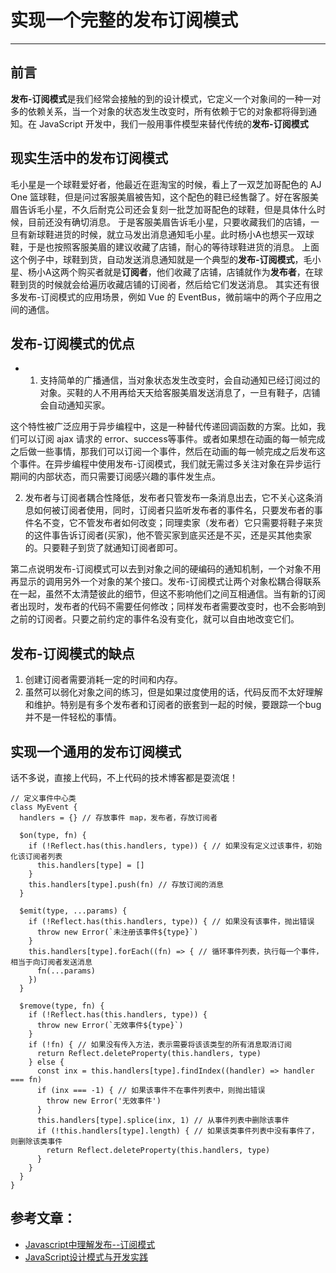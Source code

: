 # 实现一个完整的发布订阅模式
-------------------------------

## 前言

**发布-订阅模式**是我们经常会接触的到的设计模式，它定义一个对象间的一种一对多的依赖关系，当一个对象的状态发生改变时，所有依赖于它的对象都将得到通知。在 JavaScript 开发中，我们一般用事件模型来替代传统的**发布-订阅模式**

## 现实生活中的发布订阅模式

毛小星是一个球鞋爱好者，他最近在逛淘宝的时候，看上了一双芝加哥配色的 AJ One 篮球鞋，但是问过客服美眉被告知，这个配色的鞋已经售罄了。好在客服美眉告诉毛小星，不久后耐克公司还会复刻一批芝加哥配色的球鞋，但是具体什么时候，目前还没有确切消息。
于是客服美眉告诉毛小星，只要收藏我们的店铺，一旦有新球鞋进货的时候，就立马发出消息通知毛小星。此时杨小A也想买一双球鞋，于是也按照客服美眉的建议收藏了店铺，耐心的等待球鞋进货的消息。
上面这个例子中，球鞋到货，自动发送消息通知就是一个典型的**发布-订阅模式**，毛小星、杨小A这两个购买者就是**订阅者**，他们收藏了店铺，店铺就作为**发布者**，在球鞋到货的时候就会给遍历收藏店铺的订阅者，然后给它们发送消息。
其实还有很多发布-订阅模式的应用场景，例如 Vue 的 EventBus，微前端中的两个子应用之间的通信。

## 发布-订阅模式的优点

- 1. 支持简单的广播通信，当对象状态发生改变时，会自动通知已经订阅过的对象。买鞋的人不用再给天天给客服美眉发送消息了，一旦有鞋子，店铺会自动通知买家。

这个特性被广泛应用于异步编程中，这是一种替代传递回调函数的方案。比如，我们可以订阅 ajax 请求的 error、success等事件。或者如果想在动画的每一帧完成之后做一些事情，那我们可以订阅一个事件，然后在动画的每一帧完成之后发布这个事件。在异步编程中使用发布-订阅模式，我们就无需过多关注对象在异步运行期间的内部状态，而只需要订阅感兴趣的事件发生点。

2. 发布者与订阅者耦合性降低，发布者只管发布一条消息出去，它不关心这条消息如何被订阅者使用，同时，订阅者只监听发布者的事件名，只要发布者的事件名不变，它不管发布者如何改变；同理卖家（发布者）它只需要将鞋子来货的这件事告诉订阅者(买家)，他不管买家到底买还是不买，还是买其他卖家的。只要鞋子到货了就通知订阅者即可。

第二点说明发布-订阅模式可以去到对象之间的硬编码的通知机制，一个对象不用再显示的调用另外一个对象的某个接口。发布-订阅模式让两个对象松耦合得联系在一起，虽然不太清楚彼此的细节，但这不影响他们之间互相通信。当有新的订阅者出现时，发布者的代码不需要任何修改；同样发布者需要改变时，也不会影响到之前的订阅者。只要之前约定的事件名没有变化，就可以自由地改变它们。

## 发布-订阅模式的缺点

1. 创建订阅者需要消耗一定的时间和内存。
2. 虽然可以弱化对象之间的练习，但是如果过度使用的话，代码反而不太好理解和维护。特别是有多个发布者和订阅者的嵌套到一起的时候，要跟踪一个bug并不是一件轻松的事情。

## 实现一个通用的发布订阅模式

话不多说，直接上代码，不上代码的技术博客都是耍流氓！
```
// 定义事件中心类
class MyEvent {
  handlers = {} // 存放事件 map，发布者，存放订阅者

  $on(type, fn) {
    if (!Reflect.has(this.handlers, type)) { // 如果没有定义过该事件，初始化该订阅者列表
      this.handlers[type] = []
    }
    this.handlers[type].push(fn) // 存放订阅的消息
  }

  $emit(type, ...params) {
    if (!Reflect.has(this.handlers, type)) { // 如果没有该事件，抛出错误
      throw new Error(`未注册该事件${type}`)
    }
    this.handlers[type].forEach((fn) => { // 循环事件列表，执行每一个事件，相当于向订阅者发送消息
      fn(...params)
    })
  }

  $remove(type, fn) {
    if (!Reflect.has(this.handlers, type)) {
      throw new Error(`无效事件${type}`)
    }
    if (!fn) { // 如果没有传入方法，表示需要将该该类型的所有消息取消订阅
      return Reflect.deleteProperty(this.handlers, type)
    } else {
      const inx = this.handlers[type].findIndex((handler) => handler === fn)
      if (inx === -1) { // 如果该事件不在事件列表中，则抛出错误
        throw new Error('无效事件')
      }
      this.handlers[type].splice(inx, 1) // 从事件列表中删除该事件
      if (!this.handlers[type].length) { // 如果该类事件列表中没有事件了，则删除该类事件
        return Reflect.deleteProperty(this.handlers, type)
      }
    }
  }
}
```


## 参考文章：
- [Javascript中理解发布--订阅模式](https://www.cnblogs.com/tugenhua0707/p/4687947.html)
- [JavaScript设计模式与开发实践](https://book.douban.com/subject/26382780/)
